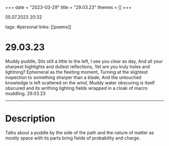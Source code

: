 +++
date = "2023-03-29"
title = "29.03.23"
themes = []
+++

05.07.2023 20:32

tags: #personal
links: [[poems]]

# 29.03.23
Muddy puddle,
Sits still a little to the left,
I see you clear as day,
And all your sharpest highlights and dullest reflections,
Yet are you truly holes and lightning?
Ephemeral as the fleeting moment,
Turning at the slightest inspection to something sharper than a blade,
And the untouched knowledge is left scattered on the wind,
Muddy water obscuring is itself obscured and its writhing lighting fields wrapped in a cloak of macro muddling.
29.03.23

---
# Description
Talks about a puddle by the side of the path and the nature of matter as mostly space with its parts bring fields of probability and charge.